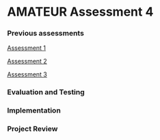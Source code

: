 # AMATEUR Assessment 4

### Previous assessments
[Assessment 1](https://group7sepr.wixsite.com/mysite/assessment-1)

[Assessment 2](https://group7sepr.wixsite.com/mysite/assessment-2)

[Assessment 3](https://group7sepr.wixsite.com/mysite-1/assessment3)

### Evaluation and Testing

### Implementation

### Project Review
